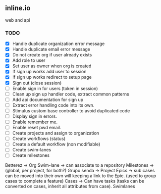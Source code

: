 ## inline.io

web and api

### TODO

- [x] Handle duplicate organization error message
- [x] Handle duplicate email error message
- [x] Do not create org if user already exists
- [x] Add role to user
- [x] Set user as owner when org is created
- [x] If sign up works add user to session
- [X] If sign up works redirect to setup page
- [x] Sign out (close session)
- [ ] Enable sign in for users (token in session)
- [ ] Clean up sign up handler code, extract common patterns
- [ ] Add api documentation for sign up
- [ ] Extract error handling code into its own.
- [ ] Stimulus custom base controller to avoid duplicated code
- [ ] Display sign in errors.
- [ ] Enable remember me.
- [ ] Enable reset pwd email.
- [ ] Create projects and assign to organization
- [ ] Create workflows (status)
- [ ] Create a default workflow (non modifiable)
- [ ] Create swim-lanes
- [ ] Create milestones

Betterez -> Org
Swim-lane -> can associate to a repository
Milestones -> (global, per project, for both?)
Grupo senda -> Project
  Epics -> sub cases can be moved into their own will keeping a link to the Epic. (used to group cases to complete a feature)
  Cases ->
    Can have tasks (tasks can be converted on cases, inherit all attributes from case).
  Swimlanes